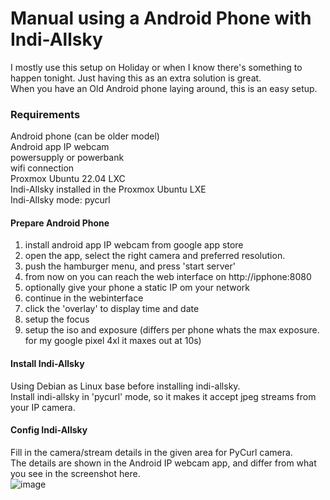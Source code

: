 # Manual using a Android Phone with Indi-Allsky
I mostly use this setup on Holiday or when I know there's something to happen tonight. Just having this as an extra solution is great.  
When you have an Old Android phone laying around, this is an easy setup.  

### Requirements
Android phone (can be older model)  
Android app IP webcam  
powersupply or powerbank  
wifi connection  
Proxmox Ubuntu 22.04 LXC  
Indi-Allsky installed in the Proxmox Ubuntu LXE  
Indi-Allsky mode: pycurl  

#### Prepare Android Phone
1) install android app IP webcam from google app store
2) open the app, select the right camera and preferred resolution.
3) push the hamburger menu, and press 'start server'
4) from now on you can reach the web interface on http://ipphone:8080
5) optionally give your phone a static IP om your network
6) continue in the webinterface
7) click the 'overlay' to display time and date
8) setup the focus
9) setup the iso and exposure (differs per phone whats the max exposure. for my google pixel 4xl it maxes out at 10s)

#### Install Indi-Allsky
Using Debian as Linux base before installing indi-allsky.  
Install indi-allsky in 'pycurl' mode, so it makes it accept jpeg streams from your IP camera.  

#### Config Indi-Allsky
Fill in the camera/stream details in the given area for PyCurl camera.  
The details are shown in the Android IP webcam app, and differ from what you see in the screenshot here.  
![image](https://github.com/user-attachments/assets/fdc3e001-cd6f-4b34-aec1-aa6f18026290)  
